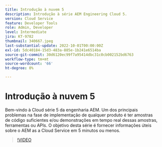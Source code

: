 ```yaml
---
title: Introdução à nuvem 5
description: Introdução à série AEM Engineering Cloud 5.
version: Cloud Service
feature: Developer Tools
role: Admin, Developer
level: Intermediate
jira: KT-9782
thumbnail: 340667.jpeg
last-substantial-update: 2022-10-01T00:00:00Z
exl-id: 5dc40184-15d3-483a-885e-1b241e6514ba
source-git-commit: 30d6120ec99f7a95414dbc31c0cb002152bd6763
workflow-type: tm+mt
source-wordcount: '66'
ht-degree: 0%

---
```


# Introdução à nuvem 5

Bem-vindo à Cloud série 5 da engenharia AEM. Um dos principais problemas na fase de implementação de qualquer produto é ter amostras de código suficientes e/ou demonstrações em tempo real dessas amostras, ferramentas ou APIs. O objetivo desta série é fornecer informações úteis sobre o AEM as a Cloud Service em 5 minutos ou menos.

>[!VIDEO](https://video.tv.adobe.com/v/340667?quality=12&learn=on)
